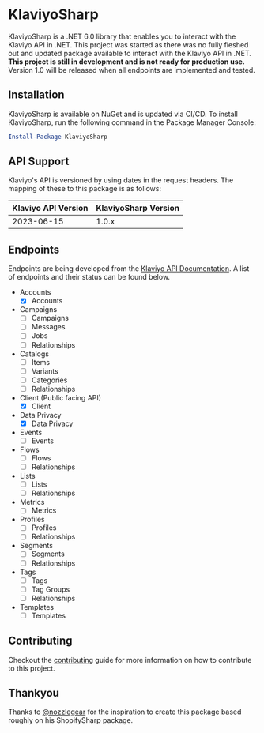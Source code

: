 # KlaviyoSharp

KlaviyoSharp is a .NET 6.0 library that enables you to interact with the Klaviyo API in .NET. This project was started as there was no fully fleshed out and updated package available to interact with the Klaviyo API in .NET. **This project is still in development and is not ready for production use.** Version 1.0 will be released when all endpoints are implemented and tested.

## Installation

KlaviyoSharp is available on NuGet and is updated via CI/CD. To install KlaviyoSharp, run the following command in the Package Manager Console:

```powershell
Install-Package KlaviyoSharp
```

## API Support

Klaviyo's API is versioned by using dates in the request headers. The mapping of these to this package is as follows:

| Klaviyo API Version | KlaviyoSharp Version |
| ------------------- | -------------------- |
| 2023-06-15          | 1.0.x                |

## Endpoints

Endpoints are being developed from the [Klaviyo API Documentation](https://developers.klaviyo.com/en/reference/api_overview). A list of endpoints and their status can be found below.

- Accounts
  - [x] Accounts
- Campaigns
  - [ ] Campaigns
  - [ ] Messages
  - [ ] Jobs
  - [ ] Relationships
- Catalogs
  - [ ] Items
  - [ ] Variants
  - [ ] Categories
  - [ ] Relationships
- Client (Public facing API)
  - [x] Client
- Data Privacy
  - [x] Data Privacy
- Events
  - [ ] Events
- Flows
  - [ ] Flows
  - [ ] Relationships
- Lists
  - [ ] Lists
  - [ ] Relationships
- Metrics
  - [ ] Metrics
- Profiles
  - [ ] Profiles
  - [ ] Relationships
- Segments
  - [ ] Segments
  - [ ] Relationships
- Tags
  - [ ] Tags
  - [ ] Tag Groups
  - [ ] Relationships
- Templates
  - [ ] Templates

## Contributing

Checkout the [contributing](CONTRIBUTING.md) guide for more information on how to contribute to this project.

## Thankyou

Thanks to [@nozzlegear](https://github.com/nozzlegear) for the inspiration to create this package based roughly on his ShopifySharp package.
